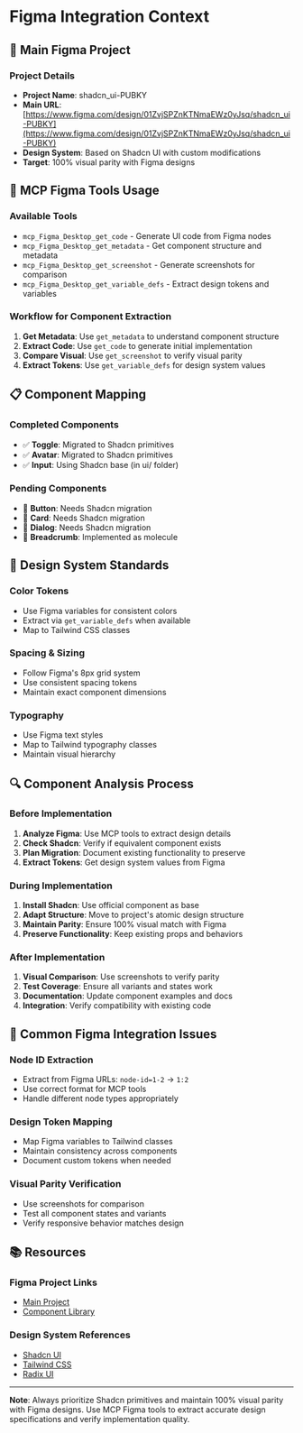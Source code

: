# Figma Integration Context

## 🎨 Main Figma Project

### Project Details

- **Project Name**: shadcn_ui-PUBKY
- **Main URL**: [https://www.figma.com/design/01ZvjSPZnKTNmaEWz0yJsq/shadcn_ui-PUBKY](https://www.figma.com/design/01ZvjSPZnKTNmaEWz0yJsq/shadcn_ui-PUBKY)
- **Design System**: Based on Shadcn UI with custom modifications
- **Target**: 100% visual parity with Figma designs

## 🔧 MCP Figma Tools Usage

### Available Tools

- `mcp_Figma_Desktop_get_code` - Generate UI code from Figma nodes
- `mcp_Figma_Desktop_get_metadata` - Get component structure and metadata
- `mcp_Figma_Desktop_get_screenshot` - Generate screenshots for comparison
- `mcp_Figma_Desktop_get_variable_defs` - Extract design tokens and variables

### Workflow for Component Extraction

1. **Get Metadata**: Use `get_metadata` to understand component structure
2. **Extract Code**: Use `get_code` to generate initial implementation
3. **Compare Visual**: Use `get_screenshot` to verify visual parity
4. **Extract Tokens**: Use `get_variable_defs` for design system values

## 📋 Component Mapping

### Completed Components

- ✅ **Toggle**: Migrated to Shadcn primitives
- ✅ **Avatar**: Migrated to Shadcn primitives
- ✅ **Input**: Using Shadcn base (in ui/ folder)

### Pending Components

- 🔄 **Button**: Needs Shadcn migration
- 🔄 **Card**: Needs Shadcn migration
- 🔄 **Dialog**: Needs Shadcn migration
- 🔄 **Breadcrumb**: Implemented as molecule

## 🎯 Design System Standards

### Color Tokens

- Use Figma variables for consistent colors
- Extract via `get_variable_defs` when available
- Map to Tailwind CSS classes

### Spacing & Sizing

- Follow Figma's 8px grid system
- Use consistent spacing tokens
- Maintain exact component dimensions

### Typography

- Use Figma text styles
- Map to Tailwind typography classes
- Maintain visual hierarchy

## 🔍 Component Analysis Process

### Before Implementation

1. **Analyze Figma**: Use MCP tools to extract design details
2. **Check Shadcn**: Verify if equivalent component exists
3. **Plan Migration**: Document existing functionality to preserve
4. **Extract Tokens**: Get design system values from Figma

### During Implementation

1. **Install Shadcn**: Use official component as base
2. **Adapt Structure**: Move to project's atomic design structure
3. **Maintain Parity**: Ensure 100% visual match with Figma
4. **Preserve Functionality**: Keep existing props and behaviors

### After Implementation

1. **Visual Comparison**: Use screenshots to verify parity
2. **Test Coverage**: Ensure all variants and states work
3. **Documentation**: Update component examples and docs
4. **Integration**: Verify compatibility with existing code

## 🚨 Common Figma Integration Issues

### Node ID Extraction

- Extract from Figma URLs: `node-id=1-2` → `1:2`
- Use correct format for MCP tools
- Handle different node types appropriately

### Design Token Mapping

- Map Figma variables to Tailwind classes
- Maintain consistency across components
- Document custom tokens when needed

### Visual Parity Verification

- Use screenshots for comparison
- Test all component states and variants
- Verify responsive behavior matches design

## 📚 Resources

### Figma Project Links

- [Main Project](https://www.figma.com/design/01ZvjSPZnKTNmaEWz0yJsq/shadcn_ui-PUBKY)
- [Component Library](https://www.figma.com/design/01ZvjSPZnKTNmaEWz0yJsq/shadcn_ui-PUBKY)

### Design System References

- [Shadcn UI](https://ui.shadcn.com/)
- [Tailwind CSS](https://tailwindcss.com/)
- [Radix UI](https://www.radix-ui.com/)

---

**Note**: Always prioritize Shadcn primitives and maintain 100% visual parity with Figma designs. Use MCP Figma tools to extract accurate design specifications and verify implementation quality.
